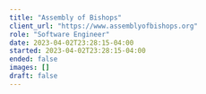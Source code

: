 ```yaml
---
title: "Assembly of Bishops"
client_url: "https://www.assemblyofbishops.org"
role: "Software Engineer"
date: 2023-04-02T23:28:15-04:00
started: 2023-04-02T23:28:15-04:00
ended: false
images: []
draft: false
---
```

